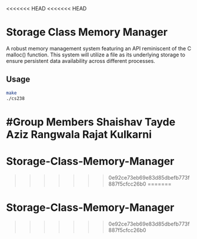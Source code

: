 <<<<<<< HEAD
<<<<<<< HEAD
# Storage Class Memory Manager

A robust memory management system featuring an API reminiscent of the C malloc() function. This system will utilize a file as its underlying storage to ensure persistent data availability across different processes.

## Usage

```bash
make
./cs238
```

#Group Members
Shaishav Tayde 
Aziz Rangwala 
Rajat Kulkarni
=======
# Storage-Class-Memory-Manager
>>>>>>> 0e92ce73eb69e83d85dbefb773f887f5cfcc26b0
=======
# Storage-Class-Memory-Manager
>>>>>>> 0e92ce73eb69e83d85dbefb773f887f5cfcc26b0
